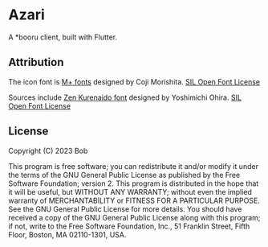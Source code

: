 # Azari

A *booru client, built with Flutter.

## Attribution

The icon font is [M+ fonts](https://mplusfonts.github.io/) designed by Coji Morishita. [SIL Open Font License](https://scripts.sil.org/OFL_web)

Sources include [Zen Kurenaido font](https://github.com/googlefonts/zen-kurenaido) designed by Yoshimichi Ohira. [SIL Open Font License](https://scripts.sil.org/cms/scripts/page.php?site_id=nrsi&id=OFL)

## License

Copyright (C) 2023 Bob

 This program is free software; you can redistribute it and/or modify it under the terms of the GNU General Public License as published by the Free Software Foundation; version 2.
 This program is distributed in the hope that it will be useful, but WITHOUT ANY WARRANTY; without even the implied warranty of MERCHANTABILITY or FITNESS FOR A PARTICULAR PURPOSE. See the GNU General Public License for more details.
 You should have received a copy of the GNU General Public License along with this program; if not, write to the Free Software Foundation, Inc., 51 Franklin Street, Fifth Floor, Boston, MA 02110-1301, USA.
